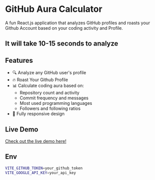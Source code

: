 # GitHub Aura Calculator

A fun React.js application that analyzes GitHub profiles and roasts your Github Account based on your coding activity and Profile.

## It will take 10-15 seconds to analyze

## Features

- 🔍 Analyze any GitHub user's profile
- 🔥 Roast Your Github Profile
- 📊 Calculate coding aura based on:
  - Repository count and activity
  - Commit frequency and messages
  - Most used programming languages
  - Followers and following ratios
- 📱 Fully responsive design

## Live Demo

[Check out the live demo here!](https://repo-aura-calc.vercel.app/)

## Env
```bash
VITE_GITHUB_TOKEN=your_github_token
VITE_GOOGLE_API_KEY=your_api_key
```
